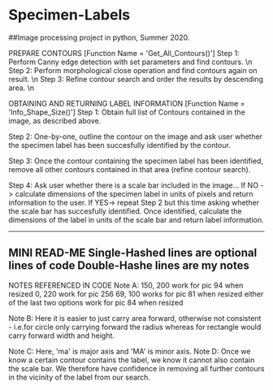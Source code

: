 # Specimen-Labels
##Image processing project in python, Summer 2020. 


PREPARE CONTOURS [Function Name = 'Get_All_Contours()']
Step 1: Perform Canny edge detection with set parameters and find contours. \n
Step 2: Perform morphological close operation and find contours again on result. \n
Step 3: Refine contour search and order the results by descending area. \n

OBTAINING AND RETURNING LABEL INFORMATION [Function Name = 'Info_Shape_Size()']
Step 1: Obtain full list of Contours contained in the image, as described above.

Step 2: One-by-one, outline the contour on the image and ask user whether the
        specimen label has been succesfully identified by the contour.
        
Step 3: Once the contour containing the specimen label has been identified, 
        remove all other contours contained in that area (refine contour search).
        
Step 4: Ask user whether there is a scale bar included in the image...
        If NO -> calculate dimensions of the specimen label in units of pixels 
                 and return information to the user.
        If YES-> repeat Step 2 but this time asking whether the scale bar has
                 succesfully identified. Once identified, calculate the dimensions
                 of the label in units of the scale bar and return label 
                 information.
    
-------------------------------------------------------------------------------
MINI READ-ME
Single-Hashed lines are optional lines of code
Double-Hashe lines are my notes
-------------------------------------------------------------------------------
NOTES REFERENCED IN CODE
Note A: 150, 200 work for pic 94 when resized 
        0, 220 work for pic 256
        69, 100 works for pic 81 when resized 
        either of the last two options work for pic 84 when resized
        
Note B: Here it is easier to just carry area forward, otherwise not consistent 
        - i.e.for circle only carrying forward the radius whereas for rectangle 
        would carry forward width and height.
        
Note C: Here, 'ma' is major axis and 'MA' is minor axis.
Note D: Once we know a certain contour contains the label, we know it cannot 
        also contain the scale bar. We therefore have confidence in removing 
        all further contours in the vicinity of the label from our search.
